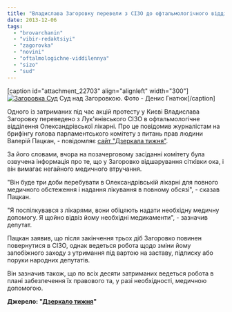 ```yaml
---
title: "Владислава Загоровку перевели з СІЗО до офтальмологічного відділення Олександрівської лікарні"
date: 2013-12-06
tags: 
  - "brovarchanin"
  - "vibir-redaktsiyi"
  - "zagorovka"
  - "novini"
  - "oftalmologichne-viddilennya"
  - "sizo"
  - "sud"
---
```


\[caption id="attachment\_22703" align="alignleft" width="300"\][![Загоровка Суд](https://mpz.brovary.org/wp-content/uploads/2013/12/Zagorovka-Sud.jpg)](https://mpz.brovary.org/wp-content/uploads/2013/12/Zagorovka-Sud.jpg) Суд над Загоровкою. Фото - Денис Гнатюк\[/caption\]

Одного із затриманих під час акцій протесту у Києві Владислава Загоровку переведено з Лук'янівського СІЗО в офтальмологічне відділення Олександрівської лікарні. Про це повідомив журналістам на брифінгу голова парламентського комітету з питань прав людини Валерій Пацкан, - повідомляє [сайт "Дзеркала тижня"](http://dt.ua/UKRAINE/odnogo-iz-zatrimanih-protestuvalnikiv-pereveli-z-sizo-do-likarni-133302_.html).

За його словами, вчора на позачерговому засіданні комітету була озвучена інформація про те, що у Загоровко відшарування сітківки ока, і він вимагає негайного медичного втручання.

"Він буде три доби перебувати в Олександрівській лікарні для повного медичного обстеження і надання лікування в повному обсязі", - сказав Пацкан.

"Я поспілкувався з лікарями, вони обіцяють надати необхідну медичну допомогу. Я щойно відвіз йому необхідні медикаменти", - зазначив депутат.

Пацкан заявив, що після закінчення трьох діб Загоровко повинен повернутися в СІЗО, однак ведеться робота щодо зміни йому запобіжного заходу з утримання під вартою на заставу, підписку або поруки народних депутатів.

Він зазначив також, що по всіх десяти затриманих ведеться робота в плані забезпечення їх правового та, у разі необхідності, медичною допомогою.

**Джерело: "[Дзеркало тижня](http://dt.ua/UKRAINE/odnogo-iz-zatrimanih-protestuvalnikiv-pereveli-z-sizo-do-likarni-133302_.html)"**

